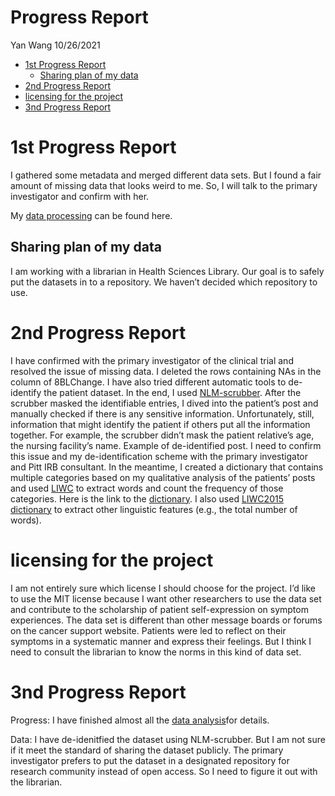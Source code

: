 Progress Report
================
Yan Wang
10/26/2021

-   [1st Progress Report](#1st-progress-report)
    -   [Sharing plan of my data](#sharing-plan-of-my-data)
-   [2nd Progress Report](#2nd-progress-report)
-   [licensing for the project](#licensing-for-the-project)
-   [3nd Progress Report](#3nd-progress-report)

# 1st Progress Report

I gathered some metadata and merged different data sets. But I found a
fair amount of missing data that looks weird to me. So, I will talk to
the primary investigator and confirm with her.

My [data
processing](https://github.com/Data-Sci-2021/Linguistic-reflection-of-perceived-symptom-controllability/blob/main/Progress%20report/SD-WRITE-analysis.md)
can be found here.

## Sharing plan of my data

I am working with a librarian in Health Sciences Library. Our goal is to
safely put the datasets in to a repository. We haven’t decided which
repository to use.

# 2nd Progress Report

I have confirmed with the primary investigator of the clinical trial and
resolved the issue of missing data. I deleted the rows containing NAs in
the column of 8BLChange. I have also tried different automatic tools to
de-identify the patient dataset. In the end, I used
[NLM-scrubber](https://scrubber.nlm.nih.gov/). After the scrubber masked
the identifiable entries, I dived into the patient’s post and manually
checked if there is any sensitive information. Unfortunately, still,
information that might identify the patient if others put all the
information together. For example, the scrubber didn’t mask the patient
relative’s age, the nursing facility’s name. Example of de-identified
post. I need to confirm this issue and my de-identification scheme with
the primary investigator and Pitt IRB consultant. In the meantime, I
created a dictionary that contains multiple categories based on my
qualitative analysis of the patients’ posts and used
[LIWC](http://liwc.wpengine.com/) to extract words and count the
frequency of those categories. Here is the link to the
[dictionary](https://github.com/Data-Sci-2021/Linguistic-reflection-of-perceived-symptom-controllability/blob/main/Dictionary/SDWRITE.dic).
I also used [LIWC2015
dictionary](https://github.com/Data-Sci-2021/Linguistic-reflection-of-perceived-symptom-controllability/blob/main/Dictionary/LIWC2015Dictionary.pdf)
to extract other linguistic features (e.g., the total number of words).

# licensing for the project

I am not entirely sure which license I should choose for the project.
I’d like to use the MIT license because I want other researchers to use
the data set and contribute to the scholarship of patient
self-expression on symptom experiences. The data set is different than
other message boards or forums on the cancer support website. Patients
were led to reflect on their symptoms in a systematic manner and express
their feelings. But I think I need to consult the librarian to know the
norms in this kind of data set.

# 3nd Progress Report

Progress: I have finished almost all the [data
analysis](https://github.com/Data-Sci-2021/Linguistic-reflection-of-perceived-symptom-controllability/blob/main/Progress%20report/SD-WRITE-analysis-progress3.md)for
details.

Data: I have de-idenitfied the dataset using NLM-scrubber. But I am not
sure if it meet the standard of sharing the dataset publicly. The
primary investigator prefers to put the dataset in a designated
repository for research community instead of open access. So I need to
figure it out with the librarian.

